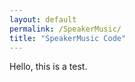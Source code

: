 ```yaml
---
layout: default
permalink: /SpeakerMusic/
title: "SpeakerMusic Code"
---
```


Hello, this is a test.
